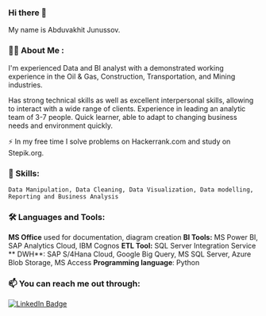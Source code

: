 ### Hi there 👋

My name is Abduvakhit Junussov. 

### 👩‍💻 About Me :

I'm experienced Data and BI analyst with a demonstrated working experience in the Oil & Gas, Construction, Transportation, and Mining industries. 

Has strong technical skills as well as excellent interpersonal skills, allowing to interact with a wide range of clients. Experience in leading an analytic team of 3-7 people. Quick learner, able to adapt to changing business needs and environment quickly.

⚡ In my free time I solve problems on Hackerrank.com and study on Stepik.org.

### 🔭 Skills: 
    Data Manipulation, Data Cleaning, Data Visualization, Data modelling, Reporting and Business Analysis

### 🛠 Languages and Tools:
   
   **MS Office** used for documentation, diagram creation
   **BI Tools:** MS Power BI, SAP Analytics Cloud, IBM Cognos
   **ETL Tool:** SQL Server Integration Service 
   ** DWH**: SAP S/4Hana Cloud, Google Big Query, MS SQL Server, Azure Blob Storage, MS Access
   **Programming language**: Python


### 📫 You can reach me out through:

<div id="badges">
  <a href="https://www.linkedin.com/in/abduvakhit-junussov-698528b5/">
    <img src="https://img.shields.io/badge/LinkedIn-blue?style=for-the-badge&logo=linkedin&logoColor=white" alt="LinkedIn Badge"/>
  </a>
 </div>

<!--
**Abduvakhit/Abduvakhit** is a ✨ _special_ ✨ repository because its `README.md` (this file) appears on your GitHub profile.

Here are some ideas to get you started:

- 🔭 I’m currently working on ...
- 🌱 I’m currently learning ...
- 👯 I’m looking to collaborate on ...
- 🤔 I’m looking for help with ...
- 💬 Ask me about ...
-  How to reach me: ...
- 😄 Pronouns: ...
- ⚡ Fun fact: ...
-->
